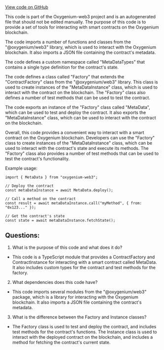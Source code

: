 [View code on GitHub](https://github.com/oxygenium/oxygenium-web3/artifacts/ts/MetaData.ts)

This code is part of the Oxygenium-web3 project and is an autogenerated file that should not be edited manually. The purpose of this code is to provide a set of tools for interacting with smart contracts on the Oxygenium blockchain. 

The code imports a number of functions and classes from the "@oxygenium/web3" library, which is used to interact with the Oxygenium blockchain. It also imports a JSON file containing the contract's metadata. 

The code defines a custom namespace called "MetaDataTypes" that contains a single type definition for the contract's state. 

The code defines a class called "Factory" that extends the "ContractFactory" class from the "@oxygenium/web3" library. This class is used to create instances of the "MetaDataInstance" class, which is used to interact with the contract on the blockchain. The "Factory" class also defines a number of test methods that can be used to test the contract. 

The code exports an instance of the "Factory" class called "MetaData", which can be used to test and deploy the contract. It also exports the "MetaDataInstance" class, which can be used to interact with the contract on the blockchain. 

Overall, this code provides a convenient way to interact with a smart contract on the Oxygenium blockchain. Developers can use the "Factory" class to create instances of the "MetaDataInstance" class, which can be used to interact with the contract's state and execute its methods. The "Factory" class also provides a number of test methods that can be used to test the contract's functionality. 

Example usage:

```
import { MetaData } from "oxygenium-web3";

// Deploy the contract
const metaDataInstance = await MetaData.deploy();

// Call a method on the contract
const result = await metaDataInstance.call("myMethod", { from: "0x123..." });

// Get the contract's state
const state = await metaDataInstance.fetchState();
```
## Questions: 
 1. What is the purpose of this code and what does it do?
- This code is a TypeScript module that provides a ContractFactory and ContractInstance for interacting with a smart contract called MetaData. It also includes custom types for the contract and test methods for the factory.

2. What dependencies does this code have?
- This code imports several modules from the "@oxygenium/web3" package, which is a library for interacting with the Oxygenium blockchain. It also imports a JSON file containing the contract's metadata.

3. What is the difference between the Factory and Instance classes?
- The Factory class is used to test and deploy the contract, and includes test methods for the contract's functions. The Instance class is used to interact with the deployed contract on the blockchain, and includes a method for fetching the contract's current state.